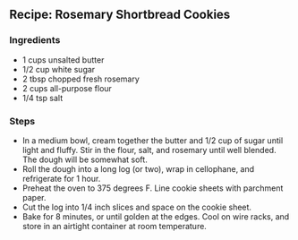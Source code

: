 ## Recipe: Rosemary Shortbread Cookies



### Ingredients
 - 1 cups unsalted butter
 - 1/2 cup white sugar
 - 2 tbsp chopped fresh rosemary
 - 2 cups all-purpose flour
 - 1/4 tsp salt

### Steps
 - In a medium bowl, cream together the butter and 1/2 cup of sugar until light and fluffy. Stir in the flour, salt, and rosemary until well blended. The dough will be somewhat soft.
 - Roll the dough into a long log (or two), wrap in cellophane, and refrigerate for 1 hour.
 - Preheat the oven to 375 degrees F. Line cookie sheets with parchment paper.
 - Cut the log into 1/4 inch slices and space on the cookie sheet.
 - Bake for 8 minutes, or until golden at the edges. Cool on wire racks, and store in an airtight container at room temperature.


